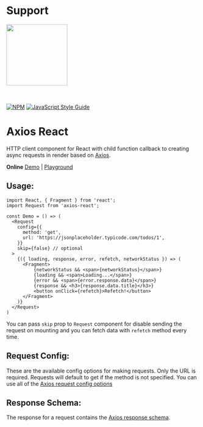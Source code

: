 # Support
<a href="https://www.patreon.com/soroushchehresa">
	<img src="https://c5.patreon.com/external/logo/become_a_patron_button@2x.png" width="160">
</a>

<br />
<br />
<br />

[![NPM](https://img.shields.io/npm/v/axios-react.svg)](https://www.npmjs.com/package/axios-react)
[![JavaScript Style Guide](https://img.shields.io/badge/code_style-standard-brightgreen.svg)](https://standardjs.com)

# Axios React

HTTP client component for React with child function callback to creating async requests in render based on [Axios](https://github.com/axios/axios).


**Online**  [Demo](https://888j39z688.codesandbox.io/) | [Playground](https://codesandbox.io/s/888j39z688)


## Usage:

```
import React, { Fragment } from 'react';
import Request from 'axios-react';

const Demo = () => (
  <Request
    config={{
      method: 'get',
      url: 'https://jsonplaceholder.typicode.com/todos/1',
    }}
    skip={false} // optional
  >
    {({ loading, response, error, refetch, networkStatus }) => (
      <Fragment>
          {networkStatus && <span>{networkStatus}</span>}
          {loading && <span>Loading...</span>}
          {error && <span>{error.response.data}</span>}
          {response && <h3>{response.data.title}</h3>}
          <button onClick={refetch}>Refetch!</button>
      </Fragment>
    )}
  </Request>
)
```

You can pass `skip` prop to `Request` component for disable sending the request on mounting and you can fetch data with `refetch` method every time.


## Request Config:

These are the available config options for making requests. Only the URL is required. Requests will default to get if the method is not specified. You can use all of the [Axios request config options](https://github.com/axios/axios#request-config)


## Response Schema:

The response for a request contains the [Axios response schema](https://github.com/axios/axios#response-schema).

